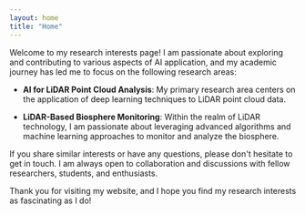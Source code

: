 ```yaml
---
layout: home
title: "Home"
---
```


Welcome to my research interests page! I am passionate about exploring and contributing to various aspects of AI application, and my academic journey has led me to focus on the following research areas:

- **AI for LiDAR Point Cloud Analysis**: My primary research area centers on the application of deep learning techniques to LiDAR point cloud data.  

- **LiDAR-Based Biosphere Monitoring**: Within the realm of LiDAR technology, I am passionate about leveraging advanced algorithms and machine learning approaches to monitor and analyze the biosphere. 

If you share similar interests or have any questions, please don't hesitate to get in touch. I am always open to collaboration and discussions with fellow researchers, students, and enthusiasts.

Thank you for visiting my website, and I hope you find my research interests as fascinating as I do!

